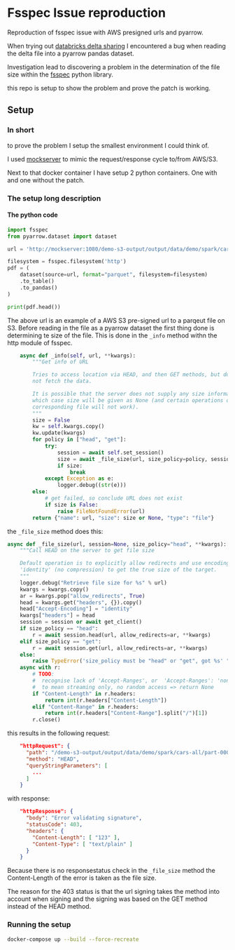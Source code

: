 # Fsspec Issue reproduction

Reproduction of fsspec issue with AWS presigned urls and pyarrow.

When trying out [databricks delta sharing](https://databricks.com/blog/2021/05/26/introducing-delta-sharing-an-open-protocol-for-secure-data-sharing.html) I encountered a bug when reading the delta file into a pyarrow pandas dataset.

Investigation lead to discovering a problem in the determination of the file size within the [fsspec](https://pypi.org/project/fsspec/) python library.

this repo is setup to show the problem and prove the patch is working.

## Setup

### In short

to prove the problem I setup the smallest environment I could think of.

I used [mockserver](https://www.mock-server.com/) to mimic the request/response cycle to/from AWS/S3.

Next to that docker container I have setup 2 python containers. One with and one without the patch.

### The setup long description

#### The python code

```python
import fsspec
from pyarrow.dataset import dataset

url = 'http://mockserver:1080/demo-s3-output/output/data/demo/spark/cars-all/part-00000-7512f0aa-e860-483c-aea5-e6bb2dd493ac-c000.snappy.parquet?X-Amz-Algorithm=AWS4-HMAC-SHA256&X-Amz-Date=20210712T192424Z&X-Amz-SignedHeaders=host&X-Amz-Expires=900&X-Amz-Credential=test%2F20210712%2Fus-east-1%2Fs3%2Faws4_request&X-Amz-Signature=a5daeb3fec5cf0ac7f1dce877c41b0c8c24eab7b63c72a3f1d8d8f9e2e4ef6e9'

filesystem = fsspec.filesystem('http')
pdf = (
    dataset(source=url, format="parquet", filesystem=filesystem)
    .to_table()
    .to_pandas()
)

print(pdf.head())
```

The above url is an example of a AWS S3 pre-signed url to a parqeut file on S3. Before reading in the file as a pyarrow dataset the first thing done is determining te size of the file. This is done in the `_info` method withn the http module of fsspec.

```python
    async def _info(self, url, **kwargs):
        """Get info of URL

        Tries to access location via HEAD, and then GET methods, but does
        not fetch the data.

        It is possible that the server does not supply any size information, in
        which case size will be given as None (and certain operations on the
        corresponding file will not work).
        """
        size = False
        kw = self.kwargs.copy()
        kw.update(kwargs)
        for policy in ["head", "get"]:
            try:
                session = await self.set_session()
                size = await _file_size(url, size_policy=policy, session=session, **kw)
                if size:
                    break
            except Exception as e:
                logger.debug((str(e)))
        else:
            # get failed, so conclude URL does not exist
            if size is False:
                raise FileNotFoundError(url)
        return {"name": url, "size": size or None, "type": "file"}
```

the `_file_size` method does this:
```python
async def _file_size(url, session=None, size_policy="head", **kwargs):
    """Call HEAD on the server to get file size

    Default operation is to explicitly allow redirects and use encoding
    'identity' (no compression) to get the true size of the target.
    """
    logger.debug("Retrieve file size for %s" % url)
    kwargs = kwargs.copy()
    ar = kwargs.pop("allow_redirects", True)
    head = kwargs.get("headers", {}).copy()
    head["Accept-Encoding"] = "identity"
    kwargs["headers"] = head
    session = session or await get_client()
    if size_policy == "head":
        r = await session.head(url, allow_redirects=ar, **kwargs)
    elif size_policy == "get":
        r = await session.get(url, allow_redirects=ar, **kwargs)
    else:
        raise TypeError('size_policy must be "head" or "get", got %s' "" % size_policy)
    async with r:
        # TODO:
        #  recognise lack of 'Accept-Ranges', or  'Accept-Ranges': 'none' (not 'bytes')
        #  to mean streaming only, no random access => return None
        if "Content-Length" in r.headers:
            return int(r.headers["Content-Length"])
        elif "Content-Range" in r.headers:
            return int(r.headers["Content-Range"].split("/")[1])
        r.close()
```

this results in the following request:
```json
    "httpRequest": {
      "path": "/demo-s3-output/output/data/demo/spark/cars-all/part-00000-7512f0aa-e860-483c-aea5-e6bb2dd493ac-c000.snappy.parquet",
      "method": "HEAD",
      "queryStringParameters": [
        ...
      ]
    }
```

with response:
```json
    "httpResponse": {
      "body": "Error validating signature",
      "statusCode": 403,
      "headers": {
        "Content-Length": [ "123" ],
        "Content-Type": [ "text/plain" ]
      }
    }
```

Because there is no responsestatus check in the `_file_size` method the Content-Length of the error is taken as the file size.

The reason for the 403 status is that the url signing takes the method into account when signing and the signing was based on the GET method instead of the HEAD method.

### Running the setup

```bash
docker-compose up --build --force-recreate
```
